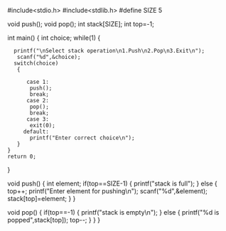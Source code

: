 #include<stdio.h>
#include<stdlib.h>
#define SIZE 5

void push();
void pop();
int stack[SIZE];
int top=-1;

int main()
{
    int choice;
     while(1)
    {
     
	  printf("\nSelect stack operation\n1.Push\n2.Pop\n3.Exit\n");
       scanf("%d",&choice);   
      switch(choice)
       {
    
	      case 1:
           push();
           break;
          case 2:
           pop();
           break;
          case 3:
           exit(0);
         default:
           printf("Enter correct choice\n");
       }
    }
    return 0;
}

void push()
{
  int element;
  if(top==SIZE-1)
  {
    printf("stack is full");
  }
  else
   {
       top++;
       printf("Enter element for pushing\n");
       scanf("%d",&element);
       stack[top]=element;
    }
}

void pop()
{
  if(top==-1)
  {
  printf("stack is empty\n");
  }
else
   {
     printf("%d is popped",stack[top]);
     top--;
    }
  }
}
